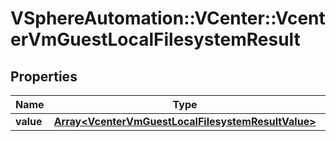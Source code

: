 # VSphereAutomation::VCenter::VcenterVmGuestLocalFilesystemResult

## Properties
Name | Type | Description | Notes
------------ | ------------- | ------------- | -------------
**value** | [**Array&lt;VcenterVmGuestLocalFilesystemResultValue&gt;**](VcenterVmGuestLocalFilesystemResultValue.md) |  | 


